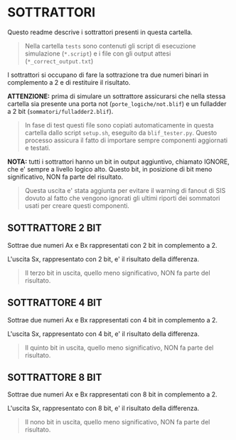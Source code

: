 # SOTTRATTORI
Questo readme descrive i sottrattori presenti in questa cartella.

> Nella cartella ```tests``` sono contenuti gli script di esecuzione simulazione (```*.script```)
> e i file con gli output attesi (```*_correct_output.txt```)

I sottrattori si occupano di fare la sottrazione tra due numeri binari in complemento a 2
e di restituire il risultato.

**ATTENZIONE:** prima di simulare un sottrattore assicurarsi che nella stessa
cartella sia presente una porta not (```porte_logiche/not.blif```) e un fulladder a 2 bit (```sommatori/fulladder2.blif```).
> In fase di test questi file sono copiati automaticamente in questa cartella dallo script ```setup.sh```,
> eseguito da ```blif_tester.py```. Questo processo assicura il fatto di importare sempre componenti aggiornati e testati.

**NOTA:** tutti i sottrattori hanno un bit in output aggiuntivo, chiamato IGNORE,
che e' sempre a livello logico alto. Questo bit, in posizione di bit meno significativo, NON fa parte del risultato.

> Questa uscita e' stata aggiunta per evitare il warning di fanout di SIS
> dovuto al fatto che vengono ignorati gli ultimi riporti dei sommatori usati per
> creare questi componenti.

## SOTTRATTORE 2 BIT
Sottrae due numeri Ax e Bx rappresentati con 2 bit in complemento a 2.

L'uscita Sx, rappresentato con 2 bit, e' il risultato della differenza.
> Il terzo bit in uscita, quello meno significativo, NON fa parte del risultato.

## SOTTRATTORE 4 BIT
Sottrae due numeri Ax e Bx rappresentati con 4 bit in complemento a 2.

L'uscita Sx, rappresentato con 4 bit, e' il risultato della differenza.
> Il quinto bit in uscita, quello meno significativo, NON fa parte del risultato.

## SOTTRATTORE 8 BIT
Sottrae due numeri Ax e Bx rappresentati con 8 bit in complemento a 2.

L'uscita Sx, rappresentato con 8 bit, e' il risultato della differenza.
> Il nono bit in uscita, quello meno significativo, NON fa parte del risultato.